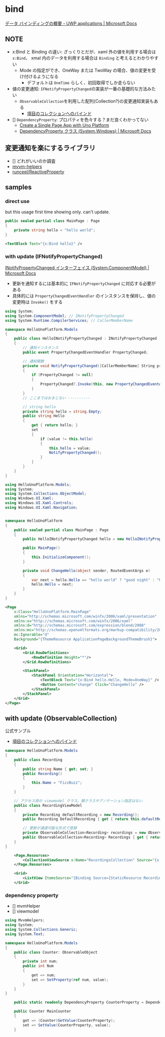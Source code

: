 # bind

[データ バインディングの概要 \- UWP applications \| Microsoft Docs](https://docs.microsoft.com/ja-jp/windows/uwp/data-binding/data-binding-quickstart)

## NOTE

- x:Bind と Binding の違い: ざっくりとだが、xaml 外の値を利用する場合は `x:Bind`、 xmal 内のデータを利用する場合は `Binding` と考えるとわかりやすい
  - Mode の指定ができ、OneWay または TwoWay の場合、値の変更を受け付けるようになる
    - デフォルトは `OneTime` らしく、初回取得でしか走らない
- 値の変更通知: `IFNotifyPropertyChanged`の実装が一番の基礎的な方法みたい
  - `ObservableCollection`を利用した配列(Collection?)の変更通知実装もある
    - [項目のコレクションへのバインド](https://docs.microsoft.com/ja-jp/windows/uwp/data-binding/data-binding-quickstart#binding-to-a-collection-of-items)
- [] `DependencyProperty`: プロパティを色々する？まだ良くわかってない
  - [Create a Single Page App with Uno Platform](https://platform.uno/docs/articles/getting-started-tutorial-2.html)
  - [DependencyProperty クラス \(System\.Windows\) \| Microsoft Docs](https://docs.microsoft.com/ja-jp/dotnet/api/system.windows.dependencyproperty?view=windowsdesktop-6.0)

## 変更通知を楽にするライブラリ

- [] どれがいいのか調査
- [mvvm\-helpers](https://github.com/jamesmontemagno/mvvm-helpers)
- [runceel/ReactiveProperty](https://github.com/runceel/ReactiveProperty)

## samples

### direct use

but this usage first time showing only. can't update.

```cs
public sealed partial class MainPage : Page
{
    private string hello = "hello world";
}
```

```xml
<TextBlock Text="{x:Bind hello}" />
```

### with update (IFNotifyPropertyChanged)

[INotifyPropertyChanged インターフェイス \(System\.ComponentModel\) \| Microsoft Docs](https://docs.microsoft.com/ja-jp/dotnet/api/system.componentmodel.inotifypropertychanged?view=net-6.0)

- 更新を通知するには基本的に `IFNotifyPropertyChanged` に対応する必要がある
- 具体的には `PropertyChangedEventHandler` のインスタンスを保持し、値の変更時は `Invoke()` をする

```cs
using System;
using System.ComponentModel; // INotifyPropertyChanged
using System.Runtime.CompilerServices; // CallerMemberName

namespace HelloUnoPlatform.Models
{
    public class HelloINotifyPropertyChanged : INotifyPropertyChanged
    {
        // 通知インスタンス
        public event PropertyChangedEventHandler PropertyChanged;

        // 通知関数
        private void NotifyPropertyChanged([CallerMemberName] String propertyName = "")
        {
            if (PropertyChanged != null)
            {
                PropertyChanged?.Invoke(this, new PropertyChangedEventArgs(propertyName));
            }
        }
        // ここまではおまじない ----------

        // string hello
        private string hello = string.Empty;
        public string Hello
        {
            get { return hello; }
            set
            {
                if (value != this.hello)
                {
                    this.hello = value;
                    NotifyPropertyChanged();
                }
            }
        }
    }
}
```

```cs
using HelloUnoPlatform.Models;
using System;
using System.Collections.ObjectModel;
using Windows.UI.Xaml;
using Windows.UI.Xaml.Controls;
using Windows.UI.Xaml.Navigation;


namespace HelloUnoPlatform
{
    public sealed partial class MainPage : Page
    {
        public HelloINotifyPropertyChanged hello = new HelloINotifyPropertyChanged();

        public MainPage()
        {
            this.InitializeComponent();
        }

        private void ChangeHello(object sender, RoutedEventArgs e)
        {
            var next = hello.Hello == "hello world" ? "good night" : "hello world";
            hello.Hello = next;
        }
    }
}
```

```xml
<Page
    x:Class="HelloUnoPlatform.MainPage"
    xmlns="http://schemas.microsoft.com/winfx/2006/xaml/presentation"
    xmlns:x="http://schemas.microsoft.com/winfx/2006/xaml"
    xmlns:d="http://schemas.microsoft.com/expression/blend/2008"
    xmlns:mc="http://schemas.openxmlformats.org/markup-compatibility/2006"
    mc:Ignorable="d"
    Background="{ThemeResource ApplicationPageBackgroundThemeBrush}">

    <Grid>
        <Grid.RowDefinitions>
            <RowDefinition Height="*"/>
        </Grid.RowDefinitions>

        <StackPanel>
            <StackPanel Orientation="Horizontal">
                <TextBlock Text="{x:Bind hello.Hello, Mode=OneWay}" />
                <Button Content="change" Click="ChangeHello" />
            </StackPanel>
        </StackPanel>
    </Grid>
</Page>
```

## with update (ObservableCollection)

公式サンプル

- [項目のコレクションへのバインド](https://docs.microsoft.com/ja-jp/windows/uwp/data-binding/data-binding-quickstart#binding-to-a-collection-of-items)

```cs
namespace HelloUnoPlatform.Models
{
    public class Recording
    {
        public string Name { get; set; }
        public Recording()
        {
            this.Name = "FizzBuzz";
        }
    }

    // アクセス用の viewmodel クラス。親クラスやアノテーション指定はない
    public class RecordingViewModel
    {
        private Recording defaultRecording = new Recording();
        public Recording DefaultRecording { get { return this.defaultRecording; } }

        // 更新が通達可能な形式で登録
        private ObservableCollection<Recording> recordings = new ObservableCollection<Recording>();
        public ObservableCollection<Recording> Recordings { get { return this.recordings; } }
    }
}
```

```xml
    <Page.Resources>
        <CollectionViewSource x:Name="RecordingsCollection" Source="{x:Bind ViewModel.Recordings}"/>
    </Page.Resources>

    <Grid>
        <ListView ItemsSource="{Binding Source={StaticResource RecordingsCollection}}"/>
    </Grid>
```

### dependency property

- [] mvmHelper
- [] viewmodel

```cs
using MvvmHelpers;
using System;
using System.Collections.Generic;
using System.Text;

namespace HelloUnoPlatform.Models
{
    public class Counter: ObservableObject
    {
        private int num;
        public int Num
        {
            get => num;
            set => SetProperty(ref num, value);
        }
    }
}
```

```cs
    public static readonly DependencyProperty CounterProperty = DependencyProperty.Register(nameof(MainCounter), typeof(Counter), typeof(MainPage), new PropertyMetadata(default(Counter)));

    public Counter MainCounter
    {
        get => (Counter)GetValue(CounterProperty);
        set => SetValue(CounterProperty, value);
    }
```
